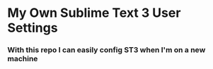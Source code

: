 # My Own Sublime Text 3 User Settings
### With this repo I can easily config ST3 when I'm on a new machine